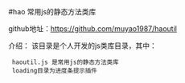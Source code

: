 #hao 常用js的静态方法类库
  

github地址：https://github.com/muyao1987/haoutil


介绍：
	 该目录是个人开发的js类库目录，其中：
	 
	 haoutil.js 是常用js的静态方法类库
	 loading目录为进度条提示插件
